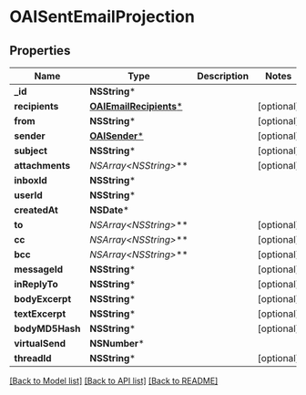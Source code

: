 # OAISentEmailProjection

## Properties
Name | Type | Description | Notes
------------ | ------------- | ------------- | -------------
**_id** | **NSString*** |  | 
**recipients** | [**OAIEmailRecipients***](OAIEmailRecipients) |  | [optional] 
**from** | **NSString*** |  | [optional] 
**sender** | [**OAISender***](OAISender) |  | [optional] 
**subject** | **NSString*** |  | [optional] 
**attachments** | **NSArray&lt;NSString*&gt;*** |  | [optional] 
**inboxId** | **NSString*** |  | 
**userId** | **NSString*** |  | 
**createdAt** | **NSDate*** |  | 
**to** | **NSArray&lt;NSString*&gt;*** |  | [optional] 
**cc** | **NSArray&lt;NSString*&gt;*** |  | [optional] 
**bcc** | **NSArray&lt;NSString*&gt;*** |  | [optional] 
**messageId** | **NSString*** |  | [optional] 
**inReplyTo** | **NSString*** |  | [optional] 
**bodyExcerpt** | **NSString*** |  | [optional] 
**textExcerpt** | **NSString*** |  | [optional] 
**bodyMD5Hash** | **NSString*** |  | [optional] 
**virtualSend** | **NSNumber*** |  | 
**threadId** | **NSString*** |  | [optional] 

[[Back to Model list]](../README#documentation-for-models) [[Back to API list]](../README#documentation-for-api-endpoints) [[Back to README]](../README)


